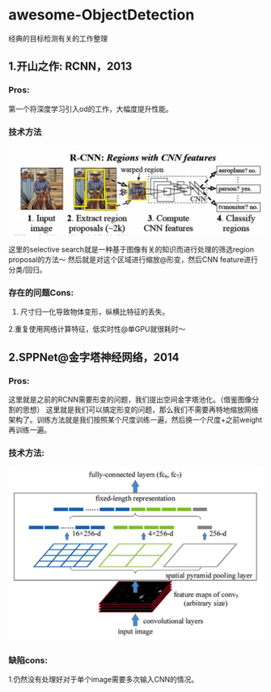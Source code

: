 # awesome-ObjectDetection
经典的目标检测有关的工作整理

## 1.开山之作: RCNN，2013

### Pros:
第一个将深度学习引入od的工作，大幅度提升性能。

### 技术方法
![](RCNN.png)

这里的selective search就是一种基于图像有关的知识而进行处理的筛选region proposal的方法～
然后就是对这个区域进行缩放@形变，然后CNN feature进行分类/回归。

### 存在的问题Cons:

1. 尺寸归一化导致物体变形，纵横比特征的丢失。

2.重复使用网络计算特征，低实时性@单GPU就很耗时～

## 2.SPPNet@金字塔神经网络，2014

### Pros:
这里就是之前的RCNN需要形变的问题，我们提出空间金字塔池化。（借鉴图像分割的思想）
这里就是我们可以搞定形变的问题，那么我们不需要再特地缩放网络架构了。训练方法就是我们按照某个尺度训练一遍，然后换一个尺度+之前weight再训练一遍。

### 技术方法:
![](SPP.png)

### 缺陷cons:
1.仍然没有处理好对于单个image需要多次输入CNN的情况。


